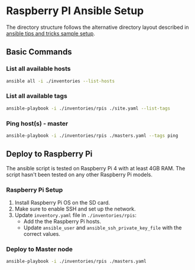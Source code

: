 # Raspberry PI Ansible Setup

The directory structure follows the alternative directory layout described in [ansible tips and tricks sample setup](https://docs.ansible.com/ansible/latest/tips_tricks/sample_setup.html#alternative-directory-layout).

## Basic Commands

### List all available hosts

```bash
ansible all -i ./inventories --list-hosts
```

### List all available tags

```bash
ansible-playbook -i ./inventories/rpis ./site.yaml --list-tags
```

### Ping host(s) - master

```bash
ansible-playbook -i ./inventories/rpis ./masters.yaml --tags ping
```

## Deploy to Raspberry Pi

The ansible script is tested on Raspberry Pi 4 with at least 4GB RAM.
The script hasn't been tested on any other Raspberry Pi models.

### Raspberry Pi Setup

1. Install Raspberry Pi OS on the SD card.
2. Make sure to enable SSH and set up the network.
3. Update `inventory.yaml` file in `./inventories/rpis`:
    - Add the the Raspberry Pi hosts.
    - Update `ansible_user` and `ansible_ssh_private_key_file` with the correct values.

### Deploy to Master node

```bash
ansible-playbook -i ./inventories/rpis ./masters.yaml
```
